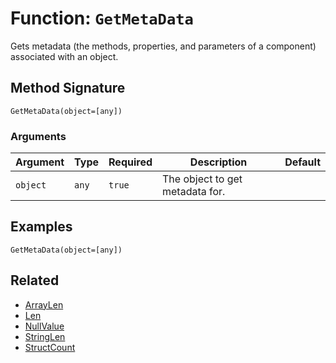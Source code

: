 [comment]: # (Note: This documentation is generated dynamically in the build process.  To modify the contents, change the javadoc on the _invoke method of the BIF class)

# Function: `GetMetaData`

Gets metadata (the methods, properties, and parameters of a component) associated with an object.

## Method Signature
```
GetMetaData(object=[any])
```
### Arguments

| Argument | Type | Required | Description | Default |
|----------|------|----------|-------------|---------|
| `object` | `any` | `true` | The object to get metadata for. |  |

## Examples

```
GetMetaData(object=[any])
```

## Related
  * [ArrayLen](./ArrayLen.md)
  * [Len](./Len.md)
  * [NullValue](./NullValue.md)
  * [StringLen](./StringLen.md)
  * [StructCount](./StructCount.md)
